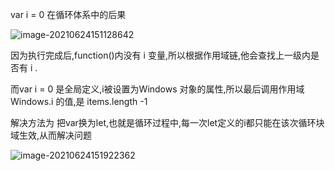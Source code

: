 var i  = 0 在循环体系中的后果

![image-20210624151128642](C:\Users\inui\AppData\Roaming\Typora\typora-user-images\image-20210624151128642.png)

因为执行完成后,function()内没有 i 变量,所以根据作用域链,他会查找上一级内是否有 i . 

而var i = 0 是全局定义,i被设置为Windows 对象的属性,所以最后调用作用域Windows.i 的值,是 items.length -1

解决方法为 把var换为let,也就是循环过程中,每一次let定义的i都只能在该次循环块域生效,从而解决问题

![image-20210624151922362](C:\Users\inui\AppData\Roaming\Typora\typora-user-images\image-20210624151922362.png)